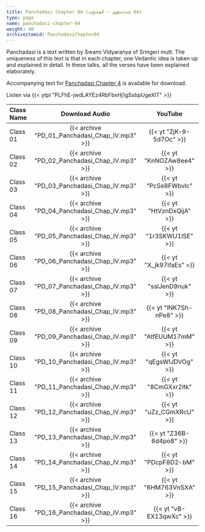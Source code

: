 ```yaml
---
title: Panchadasi Chapter 04 (பஞ்சதசீ – அத்யாயம் 04)
type: page
name: panchadasi-chapter-04
weight: 40
archiveitemid: PanchadasiChapter04
---
```


Panchadasi is a text written by Swami Vidyaranya of Sringeri mutt. The uniqueness of this text is that in each chapter, one Vedantic idea is taken up and explained in detail. In these talks, all the verses have been explained elaborately.

Accompanying text for [Panchadasi Chapter 4](https://media.poornalayam.org/download/Panchadasi/Panchadasi_Chapter_04.pdf) is available for download.

Listen via {{< ytpl "PLFhE-jwdLAYEz4RbFbxHj1gSsbpUgeXlT" >}}

Class Name | Download Audio | YouTube
:---|:---:|:---:
Class 01 | {{< archive "PD_01_Panchadasi_Chap_IV.mp3" >}} | {{< yt "ZjK-9-5d7Oc" >}}
Class 02 | {{< archive "PD_02_Panchadasi_Chap_IV.mp3" >}} | {{< yt "KnNOZAw8ee4" >}}
Class 03 | {{< archive "PD_03_Panchadasi_Chap_IV.mp3" >}} | {{< yt "PcSe8FWbvlc" >}}
Class 04 | {{< archive "PD_04_Panchadasi_Chap_IV.mp3" >}} | {{< yt "HtVznDxQijA" >}}
Class 05 | {{< archive "PD_05_Panchadasi_Chap_IV.mp3" >}} | {{< yt "1r3SKWU1lSE" >}}
Class 06 | {{< archive "PD_06_Panchadasi_Chap_IV.mp3" >}} | {{< yt "X_jk97ifaEs" >}}
Class 07 | {{< archive "PD_07_Panchadasi_Chap_IV.mp3" >}} | {{< yt "sslJenD9nuk" >}}
Class 08 | {{< archive "PD_08_Panchadasi_Chap_IV.mp3" >}} | {{< yt "lNK7Sh-nPe8" >}}
Class 09 | {{< archive "PD_09_Panchadasi_Chap_IV.mp3" >}} | {{< yt "AtfEUUM17mM" >}}
Class 10 | {{< archive "PD_10_Panchadasi_Chap_IV.mp3" >}} | {{< yt "qEgsWIJDVOg" >}}
Class 11 | {{< archive "PD_11_Panchadasi_Chap_IV.mp3" >}} | {{< yt "8CmGXxr2itk" >}}
Class 12 | {{< archive "PD_12_Panchadasi_Chap_IV.mp3" >}} | {{< yt "uZz_CGmXRcU" >}}
Class 13 | {{< archive "PD_13_Panchadasi_Chap_IV.mp3" >}} | {{< yt "Z36B-6d4po8" >}}
Class 14 | {{< archive "PD_14_Panchadasi_Chap_IV.mp3" >}} | {{< yt "PDcpF8D2-bM" >}}
Class 15 | {{< archive "PD_15_Panchadasi_Chap_IV.mp3" >}} | {{< yt "6HM763VnSXA" >}}
Class 16 | {{< archive "PD_16_Panchadasi_Chap_IV.mp3" >}} | {{< yt "vB-EX13qwXc" >}}